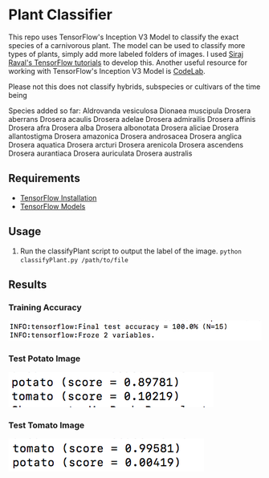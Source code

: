# Plant Classifier
This repo uses TensorFlow's Inception V3 Model to classify the exact species of a carnivorous plant. 
The model can be used to classify more types of plants, simply add more labeled folders of images. 
I used [Siraj Raval's TensorFlow tutorials](https://www.youtube.com/watch?v=QfNvhPx5Px8) to develop this. 
Another useful resource for working with TensorFlow's Inception V3 Model is [CodeLab](https://codelabs.developers.google.com/codelabs/tensorflow-for-poets/?utm_campaign=chrome_series_machinelearning_063016&utm_source=gdev&utm_medium=yt-desc#0).

Please not this does not classify hybrids, subspecies or cultivars of the time being

Species added so far:
Aldrovanda vesiculosa
Dionaea muscipula
Drosera aberrans
Drosera acaulis
Drosera adelae
Drosera admirailis
Drosera affinis
Drosera afra
Drosera alba
Drosera albonotata
Drosera aliciae
Drosera allantostigma
Drosera amazonica
Drosera androsacea
Drosera anglica
Drosera aquatica
Drosera arcturi
Drosera arenicola
Drosera ascendens
Drosera aurantiaca
Drosera auriculata
Drosera australis

## Requirements

* [TensorFlow Installation](https://www.tensorflow.org/install/)
* [TensorFlow Models](https://github.com/tensorflow/tensorflow)

## Usage

1. Run the classifyPlant script to output the label of the image. 
   `python classifyPlant.py /path/to/file`
  
## Results

### Training Accuracy
![accuracy](accuracies/test_accuracy.png)
### Test Potato Image
![accuracy](accuracies/potato_test.png)
### Test Tomato Image
![accuracy](accuracies/tomato_test.png)


